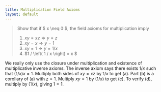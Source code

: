 ```yaml
---
title: Multiplication Field Axioms
layout: default
---
```


> Show that if $ x \neq 0 $, the field axioms for multiplication imply
>
> 1. $xy = xz \Rightarrow y = z$
> 2. $xy = x  \Rightarrow y = 1$
> 3. $xy = 1  \Rightarrow y = 1/x$
> 4. $1 / \left( 1 / x \right) = x $

We really only use the closure under multiplication and existence of multiplicative inverse axioms. The inverse axiom says there exists $1/x$ such that $(1/x)x = 1$. Multiply both sides of $xy = xz$ by $1/x$ to get (a). Part (b) is a corollary of (a) with $z = 1$. Multiply $xy = 1$ by $(1/x)$ to get (c). To verify (d), multiply by $(1/x)$, giving $1 = 1$.
